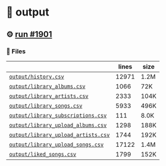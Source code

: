 # 📝  output 

## ⚙️ [run #1901](https://github.com/jwenerd/ytm-dl/actions/runs/10256311088)

### 📁 Files

|                                                                         |lines|size|
|-------------------------------------------------------------------------|-----|----|
|[`output/history.csv` ](output/history.csv)                              |12971|1.2M|
|[`output/library_albums.csv` ](output/library_albums.csv)                |1066 |72K |
|[`output/library_artists.csv` ](output/library_artists.csv)              |2333 |104K|
|[`output/library_songs.csv` ](output/library_songs.csv)                  |5933 |496K|
|[`output/library_subscriptions.csv` ](output/library_subscriptions.csv)  |111  |8.0K|
|[`output/library_upload_albums.csv` ](output/library_upload_albums.csv)  |1298 |188K|
|[`output/library_upload_artists.csv` ](output/library_upload_artists.csv)|1744 |192K|
|[`output/library_upload_songs.csv` ](output/library_upload_songs.csv)    |17122|1.4M|
|[`output/liked_songs.csv` ](output/liked_songs.csv)                      |1799 |152K|